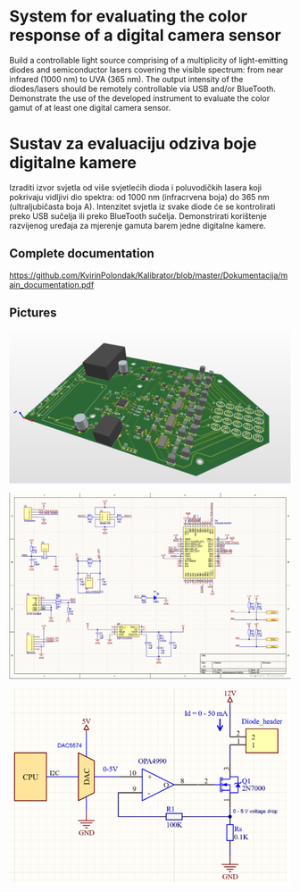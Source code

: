 # System for evaluating the color response of a digital camera sensor

Build a controllable light source comprising of a multiplicity of
light-emitting diodes and semiconductor lasers covering the visible
spectrum: from near infrared (1000 nm) to UVA (365 nm). The output
intensity of the diodes/lasers should be remotely controllable via USB
and/or BlueTooth. Demonstrate the use of the developed instrument to
evaluate the color gamut of at least one digital camera sensor.


# Sustav za evaluaciju odziva boje digitalne kamere

Izraditi izvor svjetla od više svjetlećih dioda i poluvodičkih lasera
koji pokrivaju vidljivi dio spektra: od 1000 nm (infracrvena boja) do
365 nm (ultraljubičasta boja A). Intenzitet svjetla iz svake diode će
se kontrolirati preko USB sučelja ili preko BlueTooth sučelja.
Demonstrirati korištenje razvijenog uređaja za mjerenje gamuta barem
jedne digitalne kamere.

## Complete documentation
https://github.com/KvirinPolondak/Kalibrator/blob/master/Dokumentacija/main_documentation.pdf

## Pictures
![1](https://github.com/KvirinPolondak/Kalibrator/blob/master/Dokumentacija/Screenshot_1.png?raw=true)

![2](https://github.com/KvirinPolondak/Kalibrator/blob/master/Dokumentacija/Screenshot_2.png?raw=true)

![3](https://github.com/KvirinPolondak/Kalibrator/blob/master/Dokumentacija/Screenshot_3.png?raw=true)



